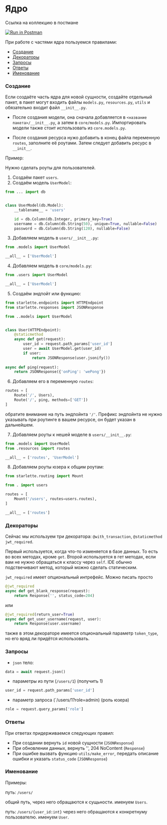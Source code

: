 # Ядро

Ссылка на коллекцию в постмане

[![Run in Postman](https://run.pstmn.io/button.svg)](https://app.getpostman.com/run-collection/a38ca121a9a3f91c5675)

При работе с частями ядра пользуемся правилами:

- [Создание](#Create)
- [Декораторы](#Wrappers)
- [Запросы](#Requests)
- [Ответы](#Responses)
- [Именование](#Naming)

### <a name="Create"></a> Создание

Если создаёте часть ядра для новой сущности, создайте отдельный пакет, 
в пакет могут входить файлы `models.py`, `resources.py`, `utils` и
обязательно входит файл `__init__.py`. 

- После создания модели, она сначала
добавляется в `<название пакета>/__init__.py`, а затем в `core/models.py`.
Импортировать модели также стоит использовать из `core.models.py`. 

- После создания ресурса нужо добавить в конец файла переменную `routes`, 
заполните её роутами. Затем следует добавить ресурс в `__init__`.

Пример:

Нужно сделать роуты для пользователей.

1. Создаём пакет `users`.
2. Создаём модель `UserModel`:

```python
from ... import db


class UserModel(db.Model):
    __tablename__ = 'users'

    id = db.Column(db.Integer, primary_key=True)
    username = db.Column(db.String(50), unique=True, nullable=False)
    password = db.Column(db.String(120), nullable=False)
```

3. Добавляем модель в `users/__init__.py`:

```python
from .models import UserModel

__all__ = ['UserModel']

```

4. Добавляем модель в `core/models.py`:

```python
from .users import UserModel

__all__ = ['UserModel']

```

5. Создаём эндпойт или функцию:

```python
from starlette.endpoints import HTTPEndpoint
from starlette.responses import JSONResponse

from ..models import UserModel


class User(HTTPEndpoint):
    @staticmethod
    async def get(request):
        user_id = request.path_params['user_id']
        user = await UserModel.get(user_id)
        if user:
            return JSONResponse(user.jsonify())
            
async def ping(request):
    return JSONResponse({'onPing': 'wePong'})
```


6. Добавляем его в переменную `routes`:

```python
routes = [
    Route('/', Users),
    Route('/', ping, methods=['GET'])
]
```

обратите внимание на путь эндпойнта `'/'`. Префикс эндпойнта не нужно указывать
при роутинге в вашем ресурсе, он будет указан в дальнейшем.

7. Добавляем роуты к нешей моделе в `users/__init__.py`:

```python
from .models import UserModel
from .resources import routes

__all__ = ['routes', 'UserModel']

```

8. Добавляем роуты юзера к общим роутам:

```python
from starlette.routing import Mount

from . import users

routes = [
    Mount('/users', routes=users.routes),
]

__all__ = ['routes']
```

### <a name="Wrappers"></a> Декораторы

Сейчас мы используем три декоратора: `@with_transaction`, `@staticmethod` 
`jwt_required`.

Первый используется, когда что-то изменяется в базе данных. То есть во всех 
методах, кроме `get`. Второй используется в гет методах, если вам не нужно 
обращаться к классу через `self`. IDE обычно подствечивают метод, который можно
сделать статическим. 

`jwt_required` имеет опциональный интрефейс. Можно писать просто 

```python
@jwt_required
async def get_blank_response(request):
    return Response('', status_code=204)
```

или

```python
@jwt_required(return_user=True)
async def get_user_username(request, user):
    return Response(user.username)
```

также в этом декораторе имеется опциональный параметр `token_type`, но
его вряд ли придётся использовать.

### <a name="Requests"></a> Запросы

- `json` тело:
```python
data = await request.json()
```

- параметры из пути (`/users/1`) (получить 1)
```python
user_id = request.path_params['user_id']
```

- параметр запроса (`/users/1?role=admin) (роль юзера)
```python
role = request.query_params['role']
```

### <a name="Responses"></a>Ответы

При ответах придерживаемся следующих правил:

- При создании вернуть `id` новой сущности (`JSONResponse`)
- При обновлении данных, вернуть '', 204 NoContent (`Response`)
- При ошибке вызвать функцию `utils/make_error`, передать описание ошибки
и указать `status_code` (`JSONResponse`)

### <a name="Naming"></a> Именование

Примеры:

путь: `/users/`

общий путь, через него обращаются к сущьности. 
именуем `Users`.

путь: `/users/{user_id:int}`
через него обращаются к конкретнуму пользователю.
именуем `User`.

